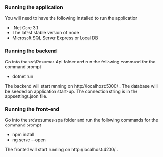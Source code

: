 <h3>Running the application</h3>
<p>You will need to have the following installed to run the application</p>
<ul>
<li>.Net Core 3.1</li>
<li>The latest stable version of node</li>
<li>Microsoft SQL Server Express or Local DB</li>
</ul>

<h3>Running the backend</h3>
<p>Go into the src\Resumes.Api folder and run the following command for the command prompt</p>
<ul>
<li>dotnet run</li>
</ul>
<p>
The backend will start running on http://localhost:5000/ . The database will be seeded on application start-up.
The connection string is in the appsettings.json file.
</p>

<h3>Running the front-end</h3>
<p>Go into the src\resumes-spa folder and run the following commands for the command prompt</p>
<ul>
<li>npm install</li>
<li>ng serve --open</li>
</ul>
<p>
The fronted will start running on http://localhost:4200/ . 
</p>

